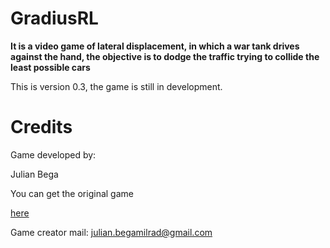 <h1 style="text-algin:center">GradiusRL</h1>

<p style="font-weight:bold">It is a video game of lateral displacement, in which a war tank drives against the hand, the objective is to dodge the traffic trying to collide the least possible cars</p>

<p>This is version 0.3, the game is still in development.</p>

<h1>Credits</h1>

<p>Game developed by:</p>
<p>Julian Bega</p>
<p>You can get the original game</p><a href="https://github.com/julianbega/GradiusRL">here</a>
<p>Game creator mail: <a href="mailto:julian.begamilrad@gmail.com">julian.begamilrad@gmail.com</a></p>